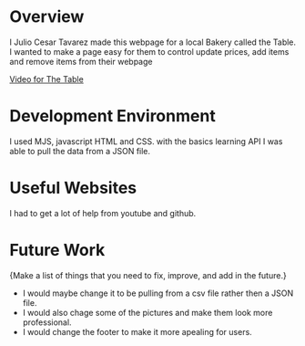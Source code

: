 # Overview

I Julio Cesar Tavarez made this webpage for a local Bakery called the Table. I wanted to make a page easy for them to control update prices, add items and remove items from their webpage


[Video for The Table]([http://youtube.link.goes.here](https://youtu.be/1Qe_ihLbGP4))

# Development Environment

I used MJS, javascript HTML and CSS. with the basics learning API I was able to pull the data from a JSON file.

# Useful Websites

I had to get a lot of help from youtube and github.



# Future Work

{Make a list of things that you need to fix, improve, and add in the future.}

- I would maybe change it to be pulling from a csv file rather then a JSON file.
- I would also chage some of the pictures and make them look more professional.
- I would change the footer to make it more apealing for users.
